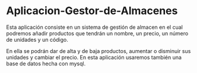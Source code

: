 # Aplicacion-Gestor-de-Almacenes

Esta aplicación consiste en un sistema de gestión de almacen en el cual podremos añadir productos que tendrán un nombre, un precio, un número de unidades y un código.

En ella se podrán dar de alta y de baja productos, aumentar o disminuir sus unidades y cambiar el precio. En esta aplicación usaremos también una base de datos hecha con mysql.
